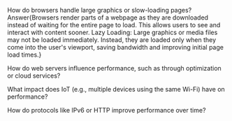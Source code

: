How do browsers handle large graphics or slow-loading pages?
Answer{Browsers render parts of a webpage as they are downloaded instead of waiting for the entire page to load. This allows users to see and interact with content sooner.
Lazy Loading: Large graphics or media files may not be loaded immediately. Instead, they are loaded only when they come into the user's viewport, saving bandwidth and improving initial page load times.}

How do web servers influence performance, such as through optimization or cloud services?

What impact does IoT (e.g., multiple devices using the same Wi-Fi) have on performance?

How do protocols like IPv6 or HTTP improve performance over time?
